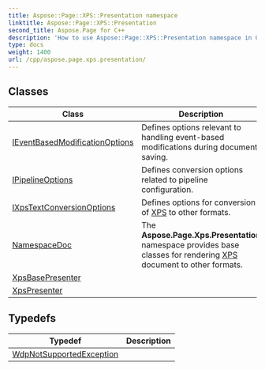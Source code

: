 ```yaml
---
title: Aspose::Page::XPS::Presentation namespace
linktitle: Aspose::Page::XPS::Presentation
second_title: Aspose.Page for C++
description: 'How to use Aspose::Page::XPS::Presentation namespace in C++.'
type: docs
weight: 1400
url: /cpp/aspose.page.xps.presentation/
---
```




## Classes

| Class | Description |
| --- | --- |
| [IEventBasedModificationOptions](./ieventbasedmodificationoptions/) | Defines options relevant to handling event-based modifications during document saving. |
| [IPipelineOptions](./ipipelineoptions/) | Defines conversion options related to pipeline configuration. |
| [IXpsTextConversionOptions](./ixpstextconversionoptions/) | Defines options for conversion of [XPS](../aspose.page.xps/) to other formats. |
| [NamespaceDoc](./namespacedoc/) | The **Aspose.Page.Xps.Presentation** namespace provides base classes for rendering [XPS](../aspose.page.xps/) document to other formats. |
| [XpsBasePresenter](./xpsbasepresenter/) |  |
| [XpsPresenter](./xpspresenter/) |  |
## Typedefs

| Typedef | Description |
| --- | --- |
| [WdpNotSupportedException](./wdpnotsupportedexception/) |  |
